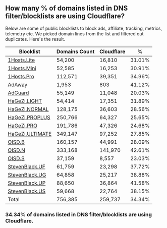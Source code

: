 ## How many % of domains listed in DNS filter/blocklists are using Cloudflare?


Below are some of public blocklists to block ads, affiliate, tracking, metrics, telemetry etc.
We picked domain lines from the list and filtered out duplicates.
Here's the result.


| Blocklist | Domains Count | Cloudflare | % |
| --- | --- | --- | --- |
| [1Hosts.Lite](https://raw.githubusercontent.com/badmojr/1Hosts/master/Lite/hosts.win) | 54,200 | 16,810 | 31.01% |
| [1Hosts.Mini](https://raw.githubusercontent.com/badmojr/1Hosts/master/mini/hosts.win) | 52,585 | 16,253 | 30.91% |
| [1Hosts.Pro](https://raw.githubusercontent.com/badmojr/1Hosts/master/Pro/hosts.win) | 112,571 | 39,351 | 34.96% |
| [AdAway](https://raw.githubusercontent.com/AdAway/adaway.github.io/master/hosts.txt) | 1,953 | 803 | 41.12% |
| [AdGuard](https://adguardteam.github.io/AdGuardSDNSFilter/Filters/filter.txt) | 55,149 | 11,048 | 20.03% |
| [HaGeZi.LIGHT](https://raw.githubusercontent.com/hagezi/dns-blocklists/main/hosts/light.txt) | 54,414 | 17,351 | 31.89% |
| [HaGeZi.NORMAL](https://raw.githubusercontent.com/hagezi/dns-blocklists/main/hosts/multi.txt) | 128,175 | 36,603 | 28.56% |
| [HaGeZi.PROPLUS](https://raw.githubusercontent.com/hagezi/dns-blocklists/main/hosts/pro.plus.txt) | 250,766 | 64,327 | 25.65% |
| [HaGeZi.PRO](https://raw.githubusercontent.com/hagezi/dns-blocklists/main/hosts/pro.txt) | 191,786 | 47,326 | 24.68% |
| [HaGeZi.ULTIMATE](https://raw.githubusercontent.com/hagezi/dns-blocklists/main/hosts/ultimate.txt) | 349,147 | 97,252 | 27.85% |
| [OISD.B](https://big.oisd.nl/dnsmasq) | 160,157 | 44,991 | 28.09% |
| [OISD.N](https://nsfw.oisd.nl/dnsmasq) | 333,168 | 141,970 | 42.61% |
| [OISD.S](https://small.oisd.nl/dnsmasq) | 37,159 | 8,557 | 23.03% |
| [StevenBlack.UF](https://raw.githubusercontent.com/StevenBlack/hosts/master/alternates/fakenews/hosts) | 61,759 | 23,298 | 37.72% |
| [StevenBlack.UG](https://raw.githubusercontent.com/StevenBlack/hosts/master/alternates/gambling/hosts) | 64,858 | 25,217 | 38.88% |
| [StevenBlack.UP](https://raw.githubusercontent.com/StevenBlack/hosts/master/alternates/porn/hosts) | 88,650 | 36,864 | 41.58% |
| [StevenBlack.US](https://raw.githubusercontent.com/StevenBlack/hosts/master/alternates/social/hosts) | 59,668 | 22,764 | 38.15% |
| Total | 756,385 | 259,737 | 34.34% |


### 34.34% of domains listed in DNS filter/blocklists are using Cloudflare.